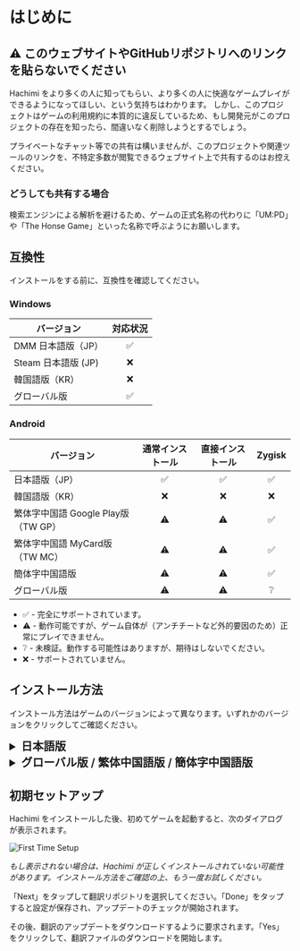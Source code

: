 # はじめに

## ⚠️ このウェブサイトやGitHubリポジトリへのリンクを貼らないでください
Hachimi をより多くの人に知ってもらい、より多くの人に快適なゲームプレイができるようになってほしい、という気持ちはわかります。
しかし、このプロジェクトはゲームの利用規約に本質的に違反しているため、もし開発元がこのプロジェクトの存在を知ったら、間違いなく削除しようとするでしょう。

プライベートなチャット等での共有は構いませんが、このプロジェクトや関連ツールのリンクを、不特定多数が閲覧できるウェブサイト上で共有するのはお控えください。

### どうしても共有する場合
検索エンジンによる解析を避けるため、ゲームの正式名称の代わりに「UM:PD」や「The Honse Game」といった名称で呼ぶようにお願いします。

## 互換性

インストールをする前に、互換性を確認してください。

### Windows
| バージョン | 対応状況 |
| --- | :---: |
| DMM 日本語版（JP） | ✅ |
| Steam 日本語版 (JP) | ❌ |
| 韓国語版（KR） | ❌ |
| グローバル版 | ✅ |

### Android

| バージョン | 通常インストール | 直接インストール | Zygisk |
| --- | :---: | :---: | :---: |
| 日本語版（JP） | ✅ | ✅ | ✅ |
| 韓国語版（KR） | ❌ | ❌ | ❌ |
| 繁体字中国語 Google Play版（TW GP） | ⚠️ | ⚠️ | ✅ |
| 繁体字中国語 MyCard版（TW MC） | ⚠️ | ⚠️ | ✅ |
| 簡体字中国語版 | ⚠️ | ⚠️ | ✅ |
| グローバル版 | ⚠️ | ⚠️ | ❔ |
- ✅ - 完全にサポートされています。
- ⚠️ - 動作可能ですが、ゲーム自体が（アンチチートなど外的要因のため）正常にプレイできません。
- ❔ - 未検証。動作する可能性はありますが、期待はしないでください。
- ❌ - サポートされていません。


## インストール方法

インストール方法はゲームのバージョンによって異なります。いずれかのバージョンをクリックしてご確認ください。

<details>
<summary style="font-size: 20px; font-weight: 600;">日本語版</summary>

### Windows

v0.13.0の時点では、インストールする方法は2つあります。
**インストーラーを使うか、手動でやるか、どちらか1つだけの方法を選んでください。複数の方法を同時に使用しないでください。**

#### 方法 1:「.local」フォルダを使った DLL リダイレクト（UnityPlayer.dll 用）（推奨）

::: warning
Vanguard などの一部のアンチチートは、保護対象のゲームに直接影響を与えない場合でも、システム上で DLL リダイレクトが有効になっている場合、それを良くないこととみなす可能性があります。Vanguard や、同様のチェックを行う他のアンチチートを使用しているゲームをプレイする際には、必ず DLL リダイレクトを無効にしてください。
:::

::: info
インストール後にゲームが起動しない場合は、ゲームがインストールされているフォルダに行き、ゲームの exe ファイルを右クリックし、プロパティを開き、 **「全画面表示の最適化を無効にする」** オプションを有効化してください。
:::

- **インストーラーの使い方:** 最新バージョンの `hachimi_installer.exe` を[リリースページ](https://github.com/Hachimi-Hachimi/Hachimi/releases)からダウンロードし、実行します。 そして **"UnityPlayer.dll" as the target（「UnityPlayer.dll」をターゲットにする）** を選択し、「install」をクリックします。

初めてインストールする際に、インストーラーが「.local」フォルダを使った DLL リダイレクトを有効にするように確認する場合があります。「OK」をクリックすると有効になります。**動作させるためには、有効にした後、コンピューターを再起動する必要があります。**

- **手動でやる場合**
1. [こちらの記事](https://learn.microsoft.com/ja-jp/windows/win32/dlls/dynamic-link-library-redirection#optional-configure-the-registry)の「レジストリを構成する」を参考にし、 DLL リダイレクトを有効にしてから、コンピューターを再起動します。
2. 最新バージョンの `hachimi.dll` を[リリースページ](https://github.com/Hachimi-Hachimi/Hachimi/releases)からダウンロードします。
3. ゲームがインストールされているフォルダ内に `umamusume.exe.local` という名前の新しいフォルダを作成して、ダウンロードした DLL ファイルをそこに移動し、ファイル名を `UnityPlayer.dll` に変更します。
4. 最新バージョンの `cellar.dll` を[Cellarのリリースページ](https://github.com/Hachimi-Hachimi/Cellar/releases)からダウンロードします。
5. ダウンロードしたファイルを `umamusume.exe.local` フォルダに移動し、`apphelp.dll` に名前を変更してください。

::: info
LoL や Valorant 等をプレイする方へのヒント：これらのゲームをプレイするたびに、 DLL リダイレクトを無効にする必要があります。こちらのプログラムを使えば、簡単に有効化や無効化ができます：https://github.com/LeadRDRK/DotLocalToggle/releases プログラムを実行し、 DLL リダイレクトが無効化されたと表示されたら、コンピューターを再起動してください。
:::

#### 方法 2: プラグインのシミング（cri_mana_vpx.dll）

::: warning
この方法は、最近のアップデートにより使用ができなくなりました。方法 1に移行する場合は、以下のガイドに従ってください。
:::

#### 方法 2から 方法 1に移行する
方法 2から方法 1に移行することはできますが、逆の場合ほど単純ではありません (方法 1 → 方法 2の場合は、アンインストールして再インストールするだけです)
まず、Shinmy を完全にアンインストールする必要があります。 DMM を終了しても Shinmy は最大30秒間起動し続け、その間であれば自動的に復元されるため、削除する際には Shinmy が起動していないことを確認してください。**一番簡単な方法はインストーラーを使用することです**（アンインストーラーとしても動作するため）。インストーラーを使用すると、すべてが自動的にクリーンアップされます。


これらの手順が終わったあとは、Hachimi を通常通りアンインストールできます。

### Android

一番簡単な方法は[ウマPatcher](https://github.com/LeadRDRK/UmaPatcher)（APK を編集するアプリ）を使用することです。ゲームがまだインストールされていない場合に推奨です。

::: danger
すでにゲームをインストールしている場合、パッチ適用済みのものを初めてインストールする前にアンインストールする必要があります。その後は、別のパッチ適用済みのものをインストールすることで、ゲームのアンインストールをせずにアップデートすることができます。
:::

::: danger
APKPure からダウンロードした APK は使用しないでください。不具合の発生が報告されています。
:::

::: info
パッチ適用前のゲームのセーブデータがすでにある場合は、パッチ適用済みのゲームをインストールする前に、データ連携のパスワードを作成してください。
Google Play アカウントを使用してパッチ適用済みのゲームにログインすることはできません。データ連携のパスワードを使用するのが最も簡単にゲームデータを移行できる方法です。
また、Cygames ID を使用してアカウントのデータを同期することもできます。
:::

1. 最新バージョンのウマPatcherを[リリースページ](https://github.com/LeadRDRK/UmaPatcher/releases)からダウンロードし、インストールします。
2. ゲームのインストールパッケージを準備します。パッケージの形式は以下のとおりです。
    - **分割 APK ファイル**: ベース APK ファイルと、いずれか1つの分割構成 APK ファイル（例: config.arm64_v8a、config.armeabi-v7aなど）です。
	お使いの端末に適した構成 APK ファイルを1つ選択してください。
	これは現在、日本語版でのみ使用されています。
    - **単一 APK ファイル**: すべての構成を含んだフルサイズの APK ファイルです。
    - **XAPK ファイル**: 分割 APK ファイルを ZIP 形式でまとめ、拡張子を XAPK に変更したファイルです。

   分割 APK ファイル、および XAPK ファイルは[Qoopy](https://qoopy.leadrdrk.com/)を使用してダウンロードできます。ID は「6172」です。
3. ウマPatcher を起動して、「Normal install」を選び、準備したファイル（単一または複数）を選択します。
4. 「Patch」をタップすると、パッチ適用とインストールが行われます。

アプリがアップデートされるたびに、ステップ2からやり直す必要があります。

#### ルート化済みのユーザーの場合
ウマPatcher にはルート化済みのユーザーのためのインストールオプションがあり、ゲームをアンインストールすることなく、アプリストアから通常通りアップデートできます。

ゲームをインストールしたら、ホーム画面上部のカードをタップして、パッチを適用したいアプリ（必要な場合）を選択します。インストール方法として「Direct install」を選択し、「Patch」をタップします。ファイルを選択する必要はありません。

アプリがアップデートされるたびに、再度インストールする必要があります。

#### 手動でやる場合
1. ビルドをするか、ビルド済みライブラリを[リリースページ](https://github.com/Hachimi-Hachimi/Hachimi/releases)からダウンロードします。
2. ゲームの APK ファイルを抽出します。[apktool](https://apktool.org/)を使用することをお勧めします。
3. `lib` フォルダ内の各フォルダにある `libmain.so` ファイルの名前を `libmain_orig.so` に変更します。
4. プロキシライブラリを対応するフォルダにコピー（例： `libmain-arm64-v8a.so` は `lib/arm64-v8a` にコピー）し、名前を `libmain.so` に変更します。
5. APK ファイルをビルドし、インストールします。

</details>

<details>
<summary style="font-size: 20px; font-weight: 600;">グローバル版 / 繁体中国語版 / 簡体字中国語版</summary>

### Windows

- インストーラーを使う方法: 最新の `hachimi_installer.exe` を[リリースページ](https://github.com/Hachimi-Hachimi/Hachimi-Unity2020/releases)からダウンロードして起動し、インストールボタンをクリックします。各オプションの意味がわからない場合は、何も変更する必要はありません。
- 手動でやる方法: 最新の `hachimi.dll` を[リリースページ](https://github.com/Hachimi-Hachimi/Hachimi-Unity2020/releases)からダウンロードした後、ファイルをゲームのインストールフォルダに移動し、ファイル名を `winhttp.dll`、`version.dll`、`opengl32.dll` のいずれかに変更します。

### Android

::: warning
これらのバージョンは、ルート権限なしでは Hachimi を使用できません。
:::

#### Zygisk
最新の Zygisk の zip ファイルを[リリースページ](https://github.com/Hachimi-Hachimi/Hachimi-Unity2020/releases)からダウンロードし、Magisk または KernelSU（Zygisk Next と併用）でインストールしてください。

</details>


## 初期セットアップ
Hachimi をインストールした後、初めてゲームを起動すると、次のダイアログが表示されます。

![First Time Setup](/assets/first-time-setup.jpg)

*もし表示されない場合は、Hachimi が正しくインストールされていない可能性があります。インストール方法をご確認の上、もう一度お試しください。*

「Next」をタップして翻訳リポジトリを選択してください。「Done」をタップすると設定が保存され、アップデートのチェックが開始されます。

その後、翻訳のアップデートをダウンロードするように要求されます。「Yes」をクリックして、翻訳ファイルのダウンロードを開始します。